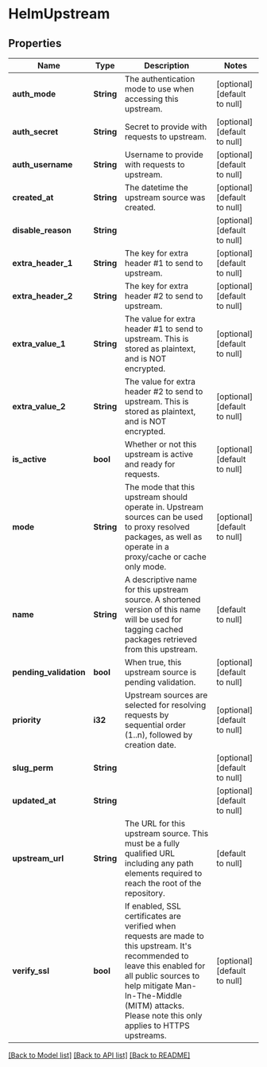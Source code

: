 # HelmUpstream

## Properties
Name | Type | Description | Notes
------------ | ------------- | ------------- | -------------
**auth_mode** | **String** | The authentication mode to use when accessing this upstream.  | [optional] [default to null]
**auth_secret** | **String** | Secret to provide with requests to upstream. | [optional] [default to null]
**auth_username** | **String** | Username to provide with requests to upstream. | [optional] [default to null]
**created_at** | **String** | The datetime the upstream source was created. | [optional] [default to null]
**disable_reason** | **String** |  | [optional] [default to null]
**extra_header_1** | **String** | The key for extra header #1 to send to upstream. | [optional] [default to null]
**extra_header_2** | **String** | The key for extra header #2 to send to upstream. | [optional] [default to null]
**extra_value_1** | **String** | The value for extra header #1 to send to upstream. This is stored as plaintext, and is NOT encrypted. | [optional] [default to null]
**extra_value_2** | **String** | The value for extra header #2 to send to upstream. This is stored as plaintext, and is NOT encrypted. | [optional] [default to null]
**is_active** | **bool** | Whether or not this upstream is active and ready for requests. | [optional] [default to null]
**mode** | **String** | The mode that this upstream should operate in. Upstream sources can be used to proxy resolved packages, as well as operate in a proxy/cache or cache only mode. | [optional] [default to null]
**name** | **String** | A descriptive name for this upstream source. A shortened version of this name will be used for tagging cached packages retrieved from this upstream. | [default to null]
**pending_validation** | **bool** | When true, this upstream source is pending validation. | [optional] [default to null]
**priority** | **i32** | Upstream sources are selected for resolving requests by sequential order (1..n), followed by creation date. | [optional] [default to null]
**slug_perm** | **String** |  | [optional] [default to null]
**updated_at** | **String** |  | [optional] [default to null]
**upstream_url** | **String** | The URL for this upstream source. This must be a fully qualified URL including any path elements required to reach the root of the repository.  | [default to null]
**verify_ssl** | **bool** | If enabled, SSL certificates are verified when requests are made to this upstream. It&#39;s recommended to leave this enabled for all public sources to help mitigate Man-In-The-Middle (MITM) attacks. Please note this only applies to HTTPS upstreams. | [optional] [default to null]

[[Back to Model list]](../README.md#documentation-for-models) [[Back to API list]](../README.md#documentation-for-api-endpoints) [[Back to README]](../README.md)


